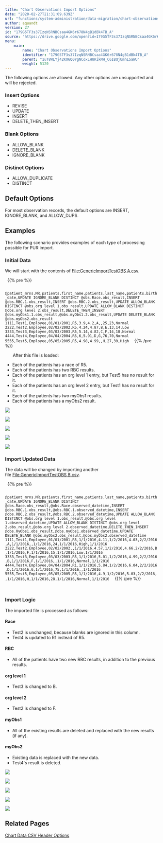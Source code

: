 ```yaml
---
title: "Chart Observations Import Options"
date: "2020-02-27T21:31:09.639Z"
url: "functions/system-administration/data-migration/chart-observations-import-options.html"
author: aquandt
version: 27
id: "179G5TF3s37IzqNSRNBCsaa4GK6r678N4gB1dBk4TB_A"
source: "https://drive.google.com/open?id=179G5TF3s37IzqNSRNBCsaa4GK6r678N4gB1dBk4TB_A"
menu:
    main:
        name: "Chart Observations Import Options"
        identifier: "179G5TF3s37IzqNSRNBCsaa4GK6r678N4gB1dBk4TB_A"
        parent: "1uT8WLYj42KO6Q0YgNCoxLH8RikMH_C6IBQjUmhLSaWU"
        weight: 5120
---
```

The following options are allowed. Any other options are unsupported and will be rejected.

### Insert Options

* REVISE
* UPDATE
* INSERT
* DELETE_THEN_INSERT

### Blank Options

* ALLOW_BLANK
* DELETE_BLANK
* IGNORE_BLANK

### Distinct Options

* ALLOW_DUPLICATE
* DISTINCT

## Default Options

For most observation records, the default options are INSERT, IGNORE_BLANK, and ALLOW_DUPS.

## Examples

The following scenario provides examples of each type of processing possible for PUR import.

### Initial Data

We will start with the contents of [File:GenericImportTestOBS A.csv](https://miewiki.med-web.com/wiki/index.php/File:GenericImportTestOBS_A.csv).



` `{{% pre %}}

`  @patient_mrns.MR,patients.first_name,patients.last_name,patients.birth_date,UPDATE IGNORE_BLANK DISTINCT @obs.Race.obs_result,INSERT @obs.RBC.1.obs_result,INSERT @obs.RBC.2.obs_result,UPDATE ALLOW_BLANK DISTINCT @obs.org level 1.obs_result,UPDATE ALLOW_BLANK DISTINCT @obs.org level 2.obs_result,DELETE_THEN_INSERT @obs.myObs1.1.obs_result,@obs.myObs1.2.obs_result,UPDATE DELETE_BLANK @obs.myObs2.obs_result 1111,Test1,Employee,01/01/2001,R5,3.9,4.2,A,,25,23,Normal 2222,Test2,Employee,02/02/2002,R5,4.24,4.87,B,E,13,14,Low 3333,Test3,Employee,03/03/2003,R5,5.14,4.82,C,F,14,10,Normal 4444,Test4,Employee,04/04/2004,R5,6,5.91,D,G,76,70,Normal 5555,Test5,Employee,05/05/2005,R5,4.98,4.99,,H,27,30,High 
`
` `{{% /pre %}}


`  
`
After this file is loaded:

* Each of the patients has a race of R5.
* Each of the patients has two RBC results.
* Each of the patients has an org level 1 entry, but Test5 has no result for it.
* Each of the patients has an org level 2 entry, but Test1 has no result for it.
* Each of the patients has two myObs1 results.
* Each of the patients has a myObs2 result.

![](chart-observations-import-options.images/image1.png)

![](chart-observations-import-options.images/image3.png)

![](chart-observations-import-options.images/image2.png)

![](chart-observations-import-options.images/image5.png)

![](chart-observations-import-options.images/image4.png)

### Import Updated Data

The data will be changed by importing another file [File:GenericImportTestOBS B.csv](https://miewiki.med-web.com/wiki/index.php/File:GenericImportTestOBS_B.csv).



` `{{% pre %}}

`  @patient_mrns.MR,patients.first_name,patients.last_name,patients.birth_date,UPDATE IGNORE_BLANK DISTINCT @obs.Race.obs_result,@obs.Race.observed_datetime,INSERT @obs.RBC.1.obs_result,@obs.RBC.1.observed_datetime,INSERT @obs.RBC.2.obs_result,@obs.RBC.2.observed_datetime,UPDATE ALLOW_BLANK DISTINCT @obs.org level 1.obs_result,@obs.org level 1.observed_datetime,UPDATE ALLOW_BLANK DISTINCT @obs.org level 2.obs_result,@obs.org level 2.observed_datetime,DELETE_THEN_INSERT @obs.myObs1.obs_result,@obs.myObs1.observed_datetime,UPDATE DELETE_BLANK @obs.myObs2.obs_result,@obs.myObs2.observed_datetime 1111,Test1,Employee,01/01/2001,R5,1/1/2016,4.11,1/2/2016,4.03,2/2/2016,A,1/1/2016,,1/1/2016,24,1/1/2016,High,1/1/2016 2222,Test2,Employee,02/02/2002,,1/1/2016,4.57,1/2/2016,4.66,2/2/2016,B,1/1/2016,F,1/1/2016,15,1/1/2016,Low,1/1/2016 3333,Test3,Employee,03/03/2003,R5,1/1/2016,5.01,1/2/2016,4.99,2/2/2016,B,1/1/2016,F,1/1/2016,,1/1/2016,Normal,1/1/2016 4444,Test4,Employee,04/04/2004,R1,1/1/2016,5.84,1/2/2016,6.04,2/2/2016,D,1/1/2016,G,1/1/2016,75,1/1/2016,,1/1/2016 5555,Test5,Employee,05/05/2005,R5,1/1/2016,4.9,1/2/2016,5.03,2/2/2016,,1/1/2016,H,1/1/2016,28,1/1/2016,Normal,1/1/2016 
`
` `{{% /pre %}}


`  
`
### Import Logic

The imported file is processed as follows:

#### Race

* Test2 is unchanged, because blanks are ignored in this column.
* Test4 is updated to R1 instead of R5.

#### RBC

* All of the patients have two new RBC results, in addition to the previous results.

#### org level 1

* Test3 is changed to B.

#### org level 2

* Test2 is changed to F.

#### myObs1

* All of the existing results are deleted and replaced with the new results (if any).

#### myObs2

* Existing data is replaced with the new data.
* Test4's result is deleted.

![](chart-observations-import-options.images/image7.png)

![](chart-observations-import-options.images/image6.png)

![](chart-observations-import-options.images/image9.png)

![](chart-observations-import-options.images/image8.png)

![](chart-observations-import-options.images/image10.png)

## Related Pages

[Chart Data CSV Header Options](chart-data-csv-header-options.html)

